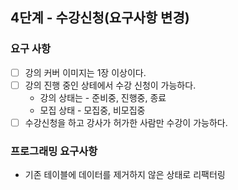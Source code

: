 ## 4단계 - 수강신청(요구사항 변경)

### 요구 사항

* [ ] 강의 커버 이미지는 1장 이상이다.
* [ ] 강의 진행 중인 상테에서 수강 신청이 가능하다.
  * 강의 상태는 - 준비중, 진행중, 종료
  * 모집 상태 - 모집중, 비모집중
* [ ] 수강신청을 하고 강사가 허가한 사람만 수강이 가능하다.

### 프로그래밍 요구사항

- 기존 테이블에 데이터를 제거하지 않은 상태로 리팩터링